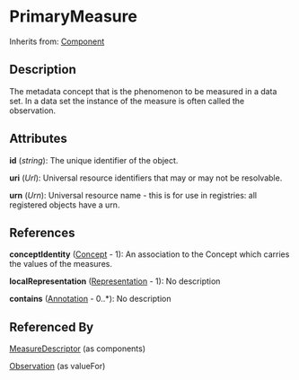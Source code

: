 
# PrimaryMeasure

Inherits from: [Component](../Base/Component.md)



## Description

The metadata concept that is the phenomenon to be measured in a data set. In a data set the instance of the measure is often called the observation.


## Attributes

**id** (*string*): The unique identifier of the object.

**uri** (*Url*): Universal resource identifiers that may or may not be resolvable.

**urn** (*Urn*): Universal resource name - this is for use in registries: all registered objects have a urn.



## References

**conceptIdentity** ([Concept](../ConceptSchemes/Concept.md) - 1): An association to the Concept which carries the values of the measures.

**localRepresentation** ([Representation](../Base/Representation.md) - 1): No description

**contains** ([Annotation](../Base/Annotation.md) - 0..*): No description



## Referenced By

[MeasureDescriptor](MeasureDescriptor.md) (as components)

[Observation](Observation.md) (as valueFor)


